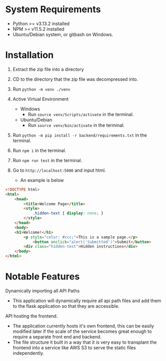 # System Requirements

* Python >= v3.13.2 installed
* NPM >= v11.5.2 installed
* Ubuntu/Debian system, or gitbash on Windows.

# Installation

1. Extract the zip file into a directory
2. CD to the directory that the zip file was decompressed into.
3. Run `python -m venv ./venv`
4. Active Virtual Environment
    * Windows
        * Run `source venv/Scripts/activate` in the terminal.
    * Ubuntu/Debian
        * Run `source venv/bin/activate` in the terminal.
4. Run `python -m pip install -r backend/requirements.txt` in the terminal.
5. Run `npm i` in the terminal.
4. Run `npm run test` in the terminal.
5. Go to `http://localhost:5000` and input html.

    * An example is below 
```html
<!DOCTYPE html>
<html>
    <head>
        <title>Welcome Page</title>
        <style>
            .hidden-text { display: none; }
        </style>
    </head>
    <body>
    <h1>Welcome!</h1>
        <p style="color: #ccc;">This is a sample page.</p>
            <button onclick="alert('Submitted')">Submit</button>
        <div class="hidden-text">Hidden instructions</div>
    </body>
</html>
```

# Notable Features

Dynamically importing all API Paths
- This application will dynamically require all api path files and add them to the flask application so that they are accessible.

API hosting the frontend.
- The application currently hosts it's own frontend, this can be easily modified later if the scale of the service becomes great enough to require a separate front end and backend.
- The file structure it built in a way that it is very easy to transplant the frontend into a service like AWS S3 to serve the static files independently.